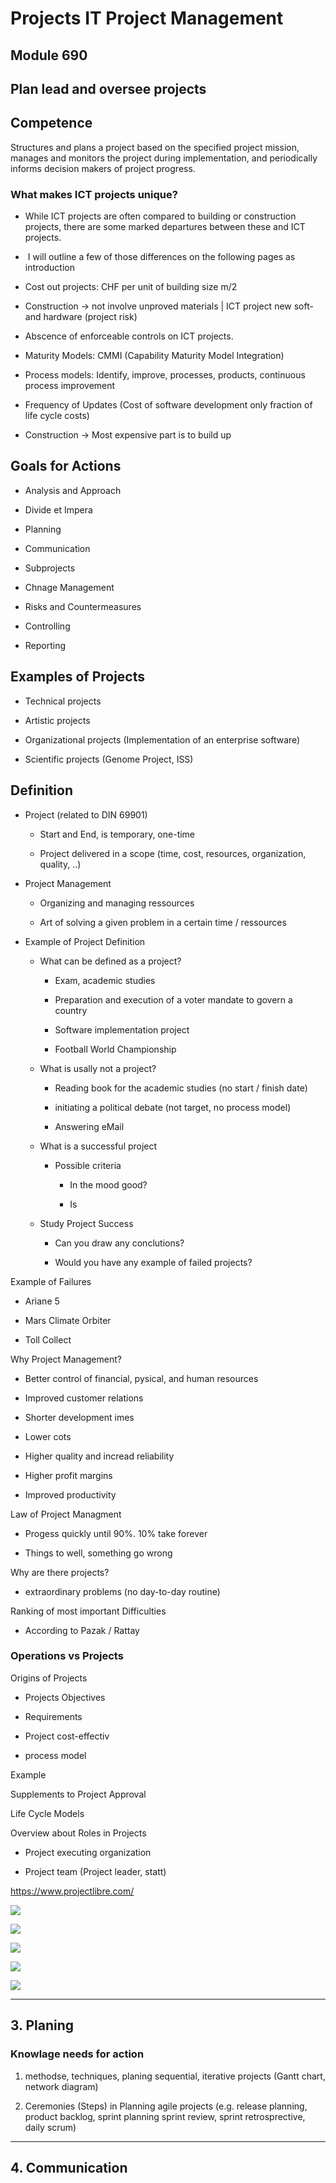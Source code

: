 # Projects IT Project Management

## Module 690

## Plan lead and oversee projects

## Competence

Structures and plans a project based on the specified project mission, manages and monitors the project during implementation, and periodically informs decision makers of project progress.

### What makes ICT projects unique?

- While ICT projects are often compared to building or construction projects, there are some marked departures between these and ICT projects.

-  I will outline a few of those differences on the following pages as introduction

- Cost out projects: CHF per unit of building size m/2

- Construction -> not involve unproved materials | ICT project new soft- and hardware (project risk)

- Abscence of enforceable controls on ICT projects. 

- Maturity Models: CMMI (Capability Maturity Model Integration)

- Process models: Identify, improve, processes, products, continuous process improvement

- Frequency of Updates (Cost of software development only fraction of life cycle costs)

- Construction -> Most expensive part is to build up

## Goals for Actions

- Analysis and Approach

- Divide et Impera

- Planning

- Communication

- Subprojects

- Chnage Management

- Risks and Countermeasures

- Controlling

- Reporting

## Examples of Projects

- Technical projects

- Artistic projects

- Organizational projects (Implementation of an enterprise software)

- Scientific projects (Genome Project, ISS)

## Definition

- Project (related to DIN 69901) 
  
  - Start and End, is temporary, one-time
  
  - Project delivered in a scope (time, cost, resources, organization, quality, ..)

- Project Management
  
  - Organizing and managing ressources
  
  - Art of solving a given problem in a certain time / ressources

- Example of Project Definition
  
  - What can be defined as a project?
    
    - Exam, academic studies
    
    - Preparation and execution of a voter mandate to govern a country
    
    - Software implementation project
    
    - Football World Championship
  
  - What is usally not a project?
    
    - Reading book for the academic studies (no start / finish date)
    
    - initiating a political debate (not target, no process model)
    
    - Answering eMail
  
  - What is a successful project
    
    - Possible criteria
      
      - In the mood good?
      
      - Is
  
  - Study Project Success
    
    - Can you draw any conclutions?
    
    - Would you have any example of failed projects?

Example of Failures

- Ariane 5

- Mars Climate Orbiter

- Toll Collect

Why Project Management?

- Better control of financial, pysical, and human resources

- Improved customer relations

- Shorter development imes

- Lower cots

- Higher quality and incread reliability

- Higher profit margins

- Improved productivity

Law of Project Managment

- Progess quickly until 90%. 10% take forever

- Things to well, something go wrong

Why are there projects?

- extraordinary problems (no day-to-day routine)

Ranking of most important Difficulties

- According to Pazak / Rattay

### Operations vs Projects

Origins of Projects

- Projects Objectives

- Requirements

- Project cost-effectiv

- process model

Example

Supplements to Project Approval

Life Cycle Models

Overview about Roles in Projects

- Project executing organization

- Project team (Project leader, statt)

https://www.projectlibre.com/

![](assets/2022-09-14-00-05-44-image.png)

![](assets/2022-09-14-00-20-47-image.png)

![](assets/2022-09-14-00-21-25-image.png)

![](assets/2022-09-14-00-21-37-image.png)

![](assets/2022-09-14-00-21-03-image.png)

----

## 3. Planing

### Knowlage needs for action

1. methodse, techniques, planing sequential, iterative projects (Gantt chart, network diagram)

2. Ceremonies (Steps) in Planning agile projects (e.g. release planning, product backlog, sprint planning sprint review, sprint retrosprective, daily scrum)



-----

## 4. Communication






